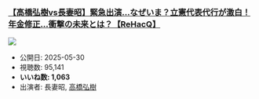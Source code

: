 ### [【高橋弘樹vs長妻昭】緊急出演…なぜいま？立憲代表代行が激白！年金修正…衝撃の未来とは？【ReHacQ】](https://www.youtube.com/watch?v=ZQGAoWwQy60)
[![](https://img.youtube.com/vi/ZQGAoWwQy60/hqdefault.jpg)](https://www.youtube.com/watch?v=ZQGAoWwQy60)
-   公開日: 2025-05-30
-   視聴数: 95,141
-   **いいね数: 1,063**
-   出演者: 長妻昭, [高橋弘樹](/rehacq_fan/people/高橋弘樹 "wikilink")
